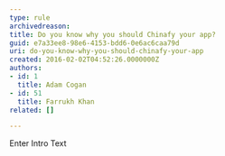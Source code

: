 ```yaml
---
type: rule
archivedreason: 
title: Do you know why you should Chinafy your app?
guid: e7a33ee8-98e6-4153-bdd6-0e6ac6caa79d
uri: do-you-know-why-you-should-chinafy-your-app
created: 2016-02-02T04:52:26.0000000Z
authors:
- id: 1
  title: Adam Cogan
- id: 51
  title: Farrukh Khan
related: []

---
```



Enter Intro Text
<br><excerpt class='endintro'></excerpt><br>



